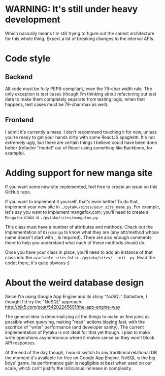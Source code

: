 # WARNING: It's still under heavy development

Which basically means I'm still trying to figure out the sanest architecture for this whole thing.
Expect a lot of breaking changes to the internal APIs.

# Code style

## Backend

All code must be fully PEP8-compliant, even the 79-char width rule. The only exception is test
cases (though I'm thinking about refactoring out test data to make them completely separate from
testing logic; when that happens, test cases must be 79-char max as well).

## Frontend

I admit it's currently a mess. I don't recommend touching it for now, unless you're ready to get
your hands dirty with some ReactJS spaghetti. It's not extremely ugly, but there are certain things
I believe could have been done better (refactor "model" out of React using something like Backbone,
for example).

# Adding support for new manga site

If you want some new site implemented, feel free to create an issue on this GitHub repo.

If you want to implement it yourself, that's even better! To do that, implement your new site in
`./pytaku/sites/your_site_name.py`. For example, let's say you want to implement mangafox.com;
you'll need to create a `Mangafox` class in `./pytaku/sites/mangafox.py`.

This class must have a number of attributes and methods. Check out the implementation of
`Kissmanga` to know what they are (any attr/method whose name doesn't start with `_` is required).
There are also enough comments there to help you understand what each of these methods should do.

Once you have your class in place, you'll need to add an instance of that class into the
`available_sites` list in `./pytaku/sites/__init__py`. Read the codet there, it's quite obvious :)

# About the weird database design

Since I'm using Google App Engine and its shiny "NoSQL" Datastore, I thought I'd try the "NoSQL"
approach: http://bjk5.com/post/54202245691/the-app-engine-way

The general idea is denormalizing all the things to make as few joins as possible when querying,
making "read" actions blazing fast, with the sacrifice of "write" performance (and developer
sanity). The current implementation of Pytaku is not ideal for that yet though. I plan to make
write operations asynchronous where it makes sense so they won't block API responses.

At the end of the day though, I would switch to any traditional relational DB the moment it's
available for free on Google App Engine. NoSQL is the big boys' game. Its performance gain is
negligible at best when used on our scale, which can't justify the ridiculous increase in
complexity.
